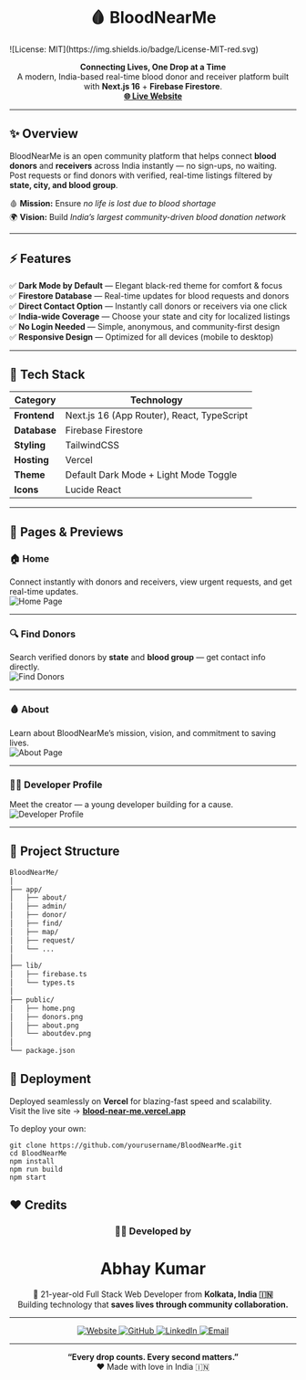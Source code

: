 <h1 align="center">🩸 BloodNearMe</h1>
![License: MIT](https://img.shields.io/badge/License-MIT-red.svg)

<p align="center">
  <b>Connecting Lives, One Drop at a Time</b>  
  <br>
  A modern, India-based real-time blood donor and receiver platform built with <b>Next.js 16</b> + <b>Firebase Firestore</b>.  
  <br>
  <a href="https://blood-near-me.vercel.app/" target="_blank"><b>🌐 Live Website</b></a>
</p>

---

## ✨ Overview
BloodNearMe is an open community platform that helps connect **blood donors** and **receivers** across India instantly — no sign-ups, no waiting.  
Post requests or find donors with verified, real-time listings filtered by **state, city, and blood group**.  

🩸 **Mission:** Ensure *no life is lost due to blood shortage*  
🌍 **Vision:** Build *India’s largest community-driven blood donation network*

---

## ⚡ Features

✅ **Dark Mode by Default** — Elegant black-red theme for comfort & focus  
✅ **Firestore Database** — Real-time updates for blood requests and donors  
✅ **Direct Contact Option** — Instantly call donors or receivers via one click  
✅ **India-wide Coverage** — Choose your state and city for localized listings  
✅ **No Login Needed** — Simple, anonymous, and community-first design  
✅ **Responsive Design** — Optimized for all devices (mobile to desktop)  

---

## 🧱 Tech Stack

| Category | Technology |
|-----------|-------------|
| **Frontend** | Next.js 16 (App Router), React, TypeScript |
| **Database** | Firebase Firestore |
| **Styling** | TailwindCSS |
| **Hosting** | Vercel |
| **Theme** | Default Dark Mode + Light Mode Toggle |
| **Icons** | Lucide React |

---

## 🧭 Pages & Previews

### 🏠 Home
Connect instantly with donors and receivers, view urgent requests, and get real-time updates.  
![Home Page](/public/home.png)

---

### 🔍 Find Donors
Search verified donors by **state** and **blood group** — get contact info directly.  
![Find Donors](/public/donors.png)

---

### 🩸 About
Learn about BloodNearMe’s mission, vision, and commitment to saving lives.  
![About Page](/public/about.png)

---

### 👨‍💻 Developer Profile
Meet the creator — a young developer building for a cause.  
![Developer Profile](/public/aboutdev.png)

---

## 🧩 Project Structure

```bash
BloodNearMe/
│
├── app/
│   ├── about/
│   ├── admin/
│   ├── donor/
│   ├── find/
│   ├── map/
│   ├── request/
│   └── ...
│
├── lib/
│   ├── firebase.ts
│   └── types.ts
│
├── public/
│   ├── home.png
│   ├── donors.png
│   ├── about.png
│   └── aboutdev.png
│
└── package.json
```
## 🚀 Deployment

Deployed seamlessly on **Vercel** for blazing-fast speed and scalability.  
Visit the live site → **[blood-near-me.vercel.app](https://blood-near-me.vercel.app/)**  

To deploy your own:
```
git clone https://github.com/yourusername/BloodNearMe.git
cd BloodNearMe
npm install
npm run build
npm start
```

## ❤️ Credits  

<div align="center">

### 👨‍💻 Developed by  
# **Abhay Kumar**  

🧠 21-year-old Full Stack Web Developer from **Kolkata, India 🇮🇳**  
Building technology that **saves lives through community collaboration.**

---

<p align="center">
  <a href="https://abhaypro.com" target="_blank">
    <img src="https://img.shields.io/badge/🌍 Website-FF4747?style=for-the-badge&logo=google-chrome&logoColor=white" alt="Website" />
  </a>
  <a href="https://github.com/abhayclasher" target="_blank">
    <img src="https://img.shields.io/badge/GitHub-1C1C1C?style=for-the-badge&logo=github&logoColor=white" alt="GitHub" />
  </a>
  <a href="https://linkedin.com/in/abhayclasher" target="_blank">
    <img src="https://img.shields.io/badge/LinkedIn-0A66C2?style=for-the-badge&logo=linkedin&logoColor=white" alt="LinkedIn" />
  </a>
  <a href="mailto:abhaypro.cloud@gmail.com" target="_blank">
    <img src="https://img.shields.io/badge/Email-D14836?style=for-the-badge&logo=gmail&logoColor=white" alt="Email" />
  </a>
</p>

---

<p align="center">
  <b>“Every drop counts. Every second matters.”</b>  
  <br>❤️ Made with love in India 🇮🇳
</p>

</div>

